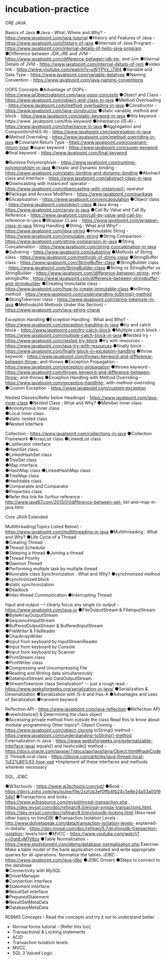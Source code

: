 # incubation-practice

ORE JAVA
 
Basics of Java
●Java - What, Where and Why? - https://www.javatpoint.com/java-tutorial
●History and Features of Java - https://www.javatpoint.com/history-of-java
●Internals of Java Program - https://www.javatpoint.com/internal-details-of-hello-java-program
●Difference between JDK,JRE and JVM - https://www.javatpoint.com/difference-between-jdk-jre-
and-jvm
●Internal Details of JVM - https://www.javatpoint.com/internal-details-of-jvm
●video link - https://www.youtube.com/watch?v=uWYPVz_i7W4
●Variable and Data Type - https://www.javatpoint.com/variable-datatype
●Naming Convention - https://www.javatpoint.com/java-naming-conventions
 
OOPS Concepts
●Advantage of OOPs - https://www.jaObjectvatpoint.com/java-oops-concepts
●Object and Class - https://www.javatpoint.com/object-and-class-in-java
●Method Overloading - https://www.javatpoint.com/method-overloading-in-java
●Constructor - https://www.javatpoint.com/java-constructor
●static variable, method and block - https://www.javatpoint.com/static-keyword-in-java
●this keyword - https://www .javatpoint.com/this-keyword
●Inheritance (IS-A) - https://www.javatpoint.com/inheritance-in-java
●Aggregation and Composition(HAS-A) - https://www.javatpoint.com/aggregation-in-java
●Method Overriding - https://www.javatpoint.com/method-overriding-in-java
●Covariant Return Type - https://www.javatpoint.com/covariant-return-type
●super keyword - https://www.javatpoint.com/super-keyword
●final keyword - https://www.javatpoint.com/final-keyword
 
●Runtime Polymorphism - https://www.javatpoint.com/runtime-polymorphism-in-java
●//static and Dynamic binding - https://www.javatpoint.com/static-binding-and-dynamic-binding
●Abstract class and Interface - https://www.javatpoint.com/abstract-class-in-java
●Downcasting with instanceof operator - https://www.javatpoint.com/downcasting-with-instanceof-
operator
●Package and Access Modifiers - https://www.javatpoint.com/package
●Encapsulation - https://www.javatpoint.com/encapsulation
●Object class - https://www.javatpoint.com/object-class
●Java Array - https://www.javatpoint.com/array-in-java
●Call By Value and Call By Reference - https://www.javatpoint.com/call-by-value-and-call-by-
reference-in-java
●Wrapper CLass - https://www.javatpoint.com/wrapper-class-in-java
String Handling
●String : What and Why? - https://www.javatpoint.com/java-string
●Immutable String - https://www.javatpoint.com/immutable-string
●String Comparison - https://www.javatpoint.com/string-comparison-in-java
●String Concatenation - https://www.javatpoint.com/string-concatenation-in-java
●Substring - https://www.javatpoint.com/substring
●Methods of String class - https://www.javatpoint.com/methods-of-string-class
●StringBuffer class - https://www.javatpoint.com/StringBuffer-class
●StringBuilder class - https://www.javatpoint.com/StringBuilder-class
●String vs StringBuffer vs StringBuilder - https://www.javatpoint.com/difference-between-string-
and-stringbuffer , https://www.javatpoint.com/difference-between-stringbuffer-and-stringbuilder
●Creating Immutable class - https://www.javatpoint.com/how-to-create-immutable-class
●toString method - https://www.javatpoint.com/understanding-toString()-method
●StringTokenizer class - https://www.javatpoint.com/string-tokenizer-in-java
●Methods(All Methods Under this Section) - https://www.javatpoint.com/java-string-charat
 
Exception Handling
●Exception Handling : What and Why? - https://www.javatpoint.com/exception-handling-in-java
●try and catch block - https://www.javatpoint.com/try-catch-block
●Multiple catch block - https://www.javatpoint.com/multiple-catch-block-in-java
●Nested try - https://www.javatpoint.com/nested-try-block
●try with resources - https://www.javatpoint.com/java-try-with-resources
●finally block - https://www.javatpoint.com/finally-block-in-exception-handling
●throw keyword - https://www.javatpoint.com/throws-keyword-and-difference-between-throw-
and-throws
●Exception Propagation - https://www.javatpoint.com/exception-propagation
●throws keyword - https://www.javatpoint.com/throws-keyword-and-difference-between-throw-
and-throws
●Exception Handling with Method Overriding - https://www.javatpoint.com/exception-handling-
with-method-overriding
●Custom Exception - https://www.javatpoint.com/custom-exception
 
Nested Classes(Refer below Headings) - https://www.javatpoint.com/java-inner-class
●Nested Class : What and Why?
●Member Inner class  
●Annonymous Inner class  
●Local Inner class  
●static nested class  
●Nested Interface
 
Collection - https://www.javatpoint.com/collections-in-java
●Collection Framework
●ArrayList class
●LinkedList class  
●ListIterator interface  
●HashSet class  
●LinkedHashSet class  
●TreeSet class  
●Map interface  
●HashMap class
●LinkedHashMap class  
●TreeMap class  
●Hashtable class  
●Comparable and Comparator  
●Properties class  
●Refer this link for furthur reference - http://www.java67.com/2013/01/difference-between-set-
list-and-map-in-java.html
 
Core JAVA Extended
 
Multithreading(Topics Listed Below) - https://www.javatpoint.com/multithreading-in-java
●Multithreading : What and Why?
●Life Cycle of a Thread  
●Creating Thread  
●Thread Schedular  
●Sleeping a thread
●Joining a thread  
●Thread Priority  
●Daemon Thread  
●Performing multiple task by multiple thread  
●Runnable class
Synchronization : What and Why?
●synchronized method  
●synchronized block  
●static synchronization  
●Deadlock  
●Inter-thread Communication
●Interrupting Thread

Input and output --! clearly focus any single i/o output - https://www.javatpoint.com/java-io
●FileOutputStream & FileInputStream  
●ByteArrayOutputStream  
●SequenceInputStream  
●BufferedOutputStream & BufferedInputStream  
●FileWriter & FileReader  
●CharArrayWriter  
●Input from keyboard by InputStreamReader  
●Input from keyboard by Console  
●Input from keyboard by Scanner  
●PrintStream class  
●PrintWriter class  
●Compressing and Uncompressing File  
●Reading and Writing data simultaneously  
●DataInputStream and DataOutputStream  
●StreamTokenizer class
Serialization* -- just a rough read - https://www.geeksforgeeks.org/serialization-in-java/
●Serialization & Deserialization
●Serialization with IS-A and Has-A
●Advantages and uses of Serialization
●transient keyword

Reflection API - https://www.javatpoint.com/java-reflection
●Reflection API  
●newInstance() & Determining the class object  
●Accessing private method from outside the class
Read this to know about modular programming
Other topics*:
Object Cloning - https://www.javatpoint.com/object-cloning
toString() method - https://www.javatpoint.com/understanding-toString()-method
Externalization in Java - https://www.geeksforgeeks.org/externalizable-interface-java/
equals() and hashcode() method -
https://docs.oracle.com/javase/7/docs/api/java/lang/Object.html#hashCode()
ThreadLocal class - https://dzone.com/articles/java-thread-local-%E2%80%93-how-use
*Implement all these interfaces and methods wherever necessary
 

SQL, JDBC
 
●W3schools - https://www.w3schools.com/sql/
●Book - https://docs.zoho.com/ws/pulse/file/2xzfzb3ef0ffb4fb24c5e8e24a53a00f954b1
●Transactions and locks - https://www.w3resource.com/mysql/mysql-transaction.php ,
https://dev.mysql.com/doc/refman/8.0/en/sql-syntax-transactions.html,
https://dev.mysql.com/doc/refman/8.0/en/innodb-locking.html (Also read other topics on InnoDB)
●Transaction Isolation Levels - http://www.dotnetspeak.com/data/transaction-isolation-levels-
explained-in-details/ , https://dev.mysql.com/doc/refman/5.7/en/innodb-transaction-isolation-
levels.html
●MVCC - https://www.youtube.com/watch?v=0gnEvM1V8zs
●Table Normalization - https://www.studytonight.com/dbms/database-normalization.php
Exercise:
Make a table model of the bank application created and write appropriate queries for all operations.
Normalize the tables.
JDBC - https://www.javatpoint.com/java-jdbc
●JDBC Drivers
●Steps to connect to the database  
●Connectivity with MySQL  
●DriverManager  
●Connection interface  
●Statement interface  
●ResultSet interface  
●PreparedStatement  
●ResultSetMetaData  
●DatabaseMetaData

RDBMS Concepts - Read the concepts and try it out to understand better
 - Normal forms tutorial - [Refer this too]
- Transactional & Locking statements
- ACID
- Transaction Isolation levels
- MVCC
- SQL 3 Valued Logic 
